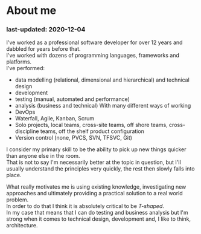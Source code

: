 # About me
### last-updated: 2020-12-04

I've worked as a professional software developer for over 12 years and dabbled for years before that.  
I've worked with dozens of programming languages, frameworks and platforms.  
I've performed:
* data modelling (relational, dimensional and hierarchical) and technical design
* development
* testing (manual, automated and performance)
* analysis (business and technical)
With many different ways of working
* DevOps 
* Waterfall, Agile, Kanban, Scrum
* Solo projects, local teams, cross-site teams, off shore teams, cross-discipline teams, off the shelf product configuration
* Version control (none, PVCS, SVN, TFSVC, Git)

I consider my primary skill to be the ability to pick up new things quicker than anyone else in the room.  
That is not to say I'm necessarily better at the topic in question, but I'll usually understand the principles very quickly, the rest then slowly falls into place.  

What really motivates me is using existing knowledge, investigating new approaches and ultimately providing a practical solution to a real world problem.  
In order to do that I think it is absolutely critical to be *T-shaped*.  
In my case that means that I can do testing and business analysis but I'm strong when it comes to technical design, development and, I like to think, architecture.

